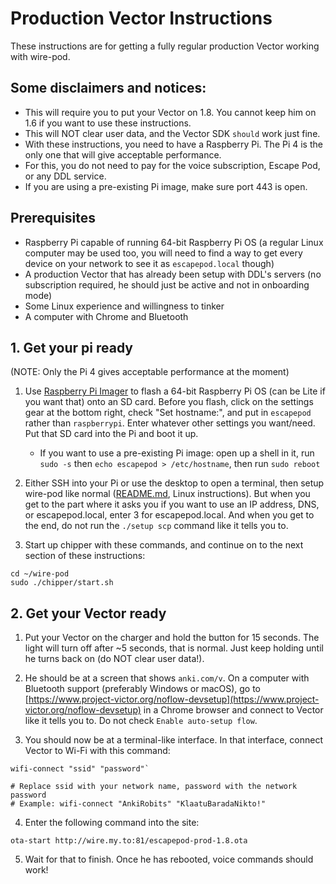# Production Vector Instructions

These instructions are for getting a fully regular production Vector working with wire-pod.

## Some disclaimers and notices:

-   This will require you to put your Vector on 1.8. You cannot keep him on 1.6 if you want to use these instructions.
-   This will NOT clear user data, and the Vector SDK `should` work just fine.
-   With these instructions, you need to have a Raspberry Pi. The Pi 4 is the only one that will give acceptable performance.
-   For this, you do not need to pay for the voice subscription, Escape Pod, or any DDL service.
-   If you are using a pre-existing Pi image, make sure port 443 is open.

## Prerequisites

-   Raspberry Pi capable of running 64-bit Raspberry Pi OS (a regular Linux computer may be used too, you will need to find a way to get every device on your network to see it as `escapepod.local` though)
-   A production Vector that has already been setup with DDL's servers (no subscription required, he should just be active and not in onboarding mode)
-   Some Linux experience and willingness to tinker
-   A computer with Chrome and Bluetooth

## 1. Get your pi ready

(NOTE: Only the Pi 4 gives acceptable performance at the moment)

1. Use [Raspberry Pi Imager](https://www.raspberrypi.com/software/) to flash a 64-bit Raspberry Pi OS (can be Lite if you want that) onto an SD card. Before you flash, click on the settings gear at the bottom right, check "Set hostname:", and put in `escapepod` rather than `raspberrypi`. Enter whatever other settings you want/need. Put that SD card into the Pi and boot it up.

    -   If you want to use a pre-existing Pi image: open up a shell in it, run `sudo -s` then `echo escapepod > /etc/hostname`, then run `sudo reboot`

2. Either SSH into your Pi or use the desktop to open a terminal, then setup wire-pod like normal ([README.md](/README.md), Linux instructions). But when you get to the part where it asks you if you want to use an IP address, DNS, or escapepod.local, enter 3 for escapepod.local. And when you get to the end, do not run the `./setup scp` command like it tells you to.

3. Start up chipper with these commands, and continue on to the next section of these instructions:
```
cd ~/wire-pod
sudo ./chipper/start.sh
```

## 2. Get your Vector ready

1. Put your Vector on the charger and hold the button for 15 seconds. The light will turn off after ~5 seconds, that is normal. Just keep holding until he turns back on (do NOT clear user data!).

2. He should be at a screen that shows `anki.com/v`. On a computer with Bluetooth support (preferably Windows or macOS), go to [https://www.project-victor.org/noflow-devsetup](https://www.project-victor.org/noflow-devsetup) in a Chrome browser and connect to Vector like it tells you to. Do not check `Enable auto-setup flow`.

3. You should now be at a terminal-like interface. In that interface, connect Vector to Wi-Fi with this command: 
```
wifi-connect "ssid" "password"` 

# Replace ssid with your network name, password with the network password
# Example: wifi-connect "AnkiRobits" "KlaatuBaradaNikto!"
```

4. Enter the following command into the site: 
```
ota-start http://wire.my.to:81/escapepod-prod-1.8.ota
```

5. Wait for that to finish. Once he has rebooted, voice commands should work!
